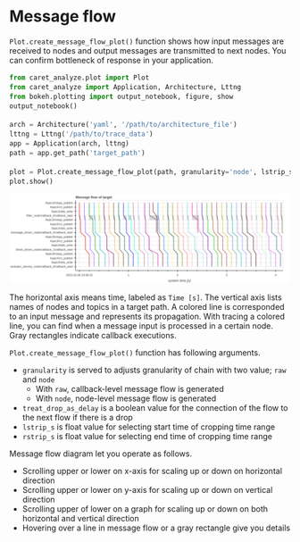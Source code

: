 # Message flow

`Plot.create_message_flow_plot()` function shows how input messages are received to nodes and output messages are transmitted to next nodes. You can confirm bottleneck of response in your application.

```python
from caret_analyze.plot import Plot
from caret_analyze import Application, Architecture, Lttng
from bokeh.plotting import output_notebook, figure, show
output_notebook()

arch = Architecture('yaml', '/path/to/architecture_file')
lttng = Lttng('/path/to/trace_data')
app = Application(arch, lttng)
path = app.get_path('target_path')

plot = Plot.create_message_flow_plot(path, granularity='node', lstrip_s=1, rstrip_s=1)
plot.show()
```

![message_flow](../../imgs/message_flow_sample.png)

The horizontal axis means time, labeled as `Time [s]`.
The vertical axis lists names of nodes and topics in a target path. A colored line is corresponded to an input message and represents its propagation. With tracing a colored line, you can find when a message input is processed in a certain node.
Gray rectangles indicate callback executions.

`Plot.create_message_flow_plot()` function has following arguments.

- `granularity` is served to adjusts granularity of chain with two value; `raw` and `node`
  - With `raw`, callback-level message flow is generated
  - With `node`, node-level message flow is generated
- `treat_drop_as_delay` is a boolean value for the connection of the flow to the next flow if there is a drop
- `lstrip_s` is float value for selecting start time of cropping time range
- `rstrip_s` is float value for selecting end time of cropping time range

Message flow diagram let you operate as follows.

- Scrolling upper or lower on x-axis for scaling up or down on horizontal direction
- Scrolling upper or lower on y-axis for scaling up or down on vertical direction
- Scrolling upper of lower on a graph for scaling up or down on both horizontal and vertical direction
- Hovering over a line in message flow or a gray rectangle give you details
